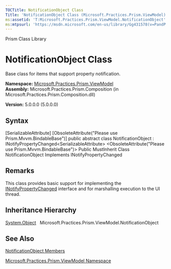 ```yaml
---
TOCTitle: NotificationObject Class
Title: 'NotificationObject Class (Microsoft.Practices.Prism.ViewModel)'
ms:assetid: 'T:Microsoft.Practices.Prism.ViewModel.NotificationObject'
ms:mtpsurl: 'https://msdn.microsoft.com/en-us/library/Gg431578(v=PandP.50)'
---
```


Prism Class Library

NotificationObject Class
========================

Base class for items that support property notification.

**Namespace:** [Microsoft.Practices.Prism.ViewModel](https://msdn.microsoft.com/n:microsoft.practices.prism.viewmodel)
**Assembly:** Microsoft.Practices.Prism.Composition (in Microsoft.Practices.Prism.Composition.dll)

**Version:** 5.0.0.0 (5.0.0.0)

## Syntax


<span id="syntaxToggle"></span>[SerializableAttribute\] [ObsoleteAttribute("Please use Prism.Mvvm.BindableBase")\] public abstract class NotificationObject : INotifyPropertyChanged&lt;SerializableAttribute&gt; &lt;ObsoleteAttribute("Please use Prism.Mvvm.BindableBase")&gt; Public MustInherit Class NotificationObject Implements INotifyPropertyChanged

Remarks
-------

<span id="remarksToggle"></span> This class provides basic support for implementing the [INotifyPropertyChanged](http://msdn2.microsoft.com/en-us/library/ms133020) interface and for marshalling execution to the UI thread.

Inheritance Hierarchy
---------------------

<span id="familyToggle"></span>[System.Object](http://msdn2.microsoft.com/en-us/library/e5kfa45b)
  Microsoft.Practices.Prism.ViewModel.NotificationObject

See Also
--------


[NotificationObject Members](https://msdn.microsoft.com/allmembers.t:microsoft.practices.prism.viewmodel.notificationobject)

[Microsoft.Practices.Prism.ViewModel Namespace](https://msdn.microsoft.com/n:microsoft.practices.prism.viewmodel)
